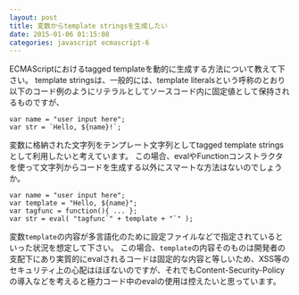 ```yaml
---
layout: post
title: 変数からtemplate stringsを生成したい
date: 2015-01-06 01:15:08
categories: javascript ecmascript-6
---
```

<!-- {% raw %} -->
<p>ECMAScriptにおけるtagged templateを動的に生成する方法について教えて下さい。
template stringsは、一般的には、template literalsという呼称のとおり以下のコード例のようにリテラルとしてソースコード内に固定値として保持されるものですが、
</p>

<pre class="lang-javascript prettyprint-override"><code>var name = "user input here";
var str = `Hello, ${name}!`;
</code></pre>

<p>変数に格納された文字列をテンプレート文字列としてtagged template stringsとして利用したいと考えています。
この場合、evalやFunctionコンストラクタを使って文字列からコードを生成する以外にスマートな方法はないのでしょうか。</p>

<pre class="lang-javascript prettyprint-override"><code>var name = "user input here";
var template = "Hello, ${name}";
var tagfunc = function(){ ... };
var str = eval( "tagfunc`" + template + "`" );
</code></pre>

<p>変数<code>template</code>の内容が多言語化のために設定ファイルなどで指定されているといった状況を想定して下さい。
この場合、<code>template</code>の内容そのものは開発者の支配下にあり実質的にevalされるコードは固定的な内容と等しいため、XSS等のセキュリティ上の心配はほぼないのですが、それでもContent-Security-Policyの導入などを考えると極力コード中のevalの使用は控えたいと思っています。</p>
<!-- {% endraw %} -->
